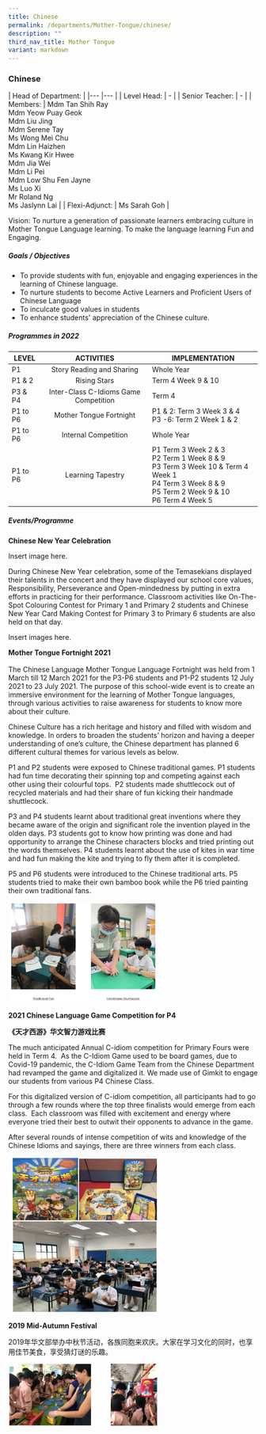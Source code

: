 ```yaml
---
title: Chinese
permalink: /departments/Mother-Tongue/chinese/
description: ""
third_nav_title: Mother Tongue
variant: markdown
---
```

### Chinese

| Head of Department: 	|
|---	|---	|
| Level Head: 	| - 	|
| Senior Teacher: 	| - 	|
| Members: 	| Mdm Tan Shih Ray<br>Mdm Yeow Puay Geok<br>Mdm Liu Jing<br>Mdm Serene Tay<br>Ms Wong Mei Chu<br>Mdm Lin Haizhen<br>Ms Kwang Kir Hwee<br>Mdm Jia Wei<br>Mdm Li Pei<br>Mdm Low Shu Fen Jayne<br>Ms Luo Xi<br>Mr Roland Ng<br>Ms Jaslynn Lai 	|
| Flexi-Adjunct: 	| Ms Sarah Goh  	|

Vision: To nurture a generation of passionate learners embracing culture in Mother Tongue Language learning. To make the language learning Fun and Engaging.  
  

##### Goals / Objectives

*   To provide students with fun, enjoyable and engaging experiences in the learning of Chinese language.
*   To nurture students to become Active Learners and Proficient Users of Chinese Language
*   To inculcate good values in students
*   To enhance students' appreciation of the Chinese culture.

  

##### Programmes in 2022

| LEVEL 	| ACTIVITIES 	| IMPLEMENTATION 	|
|---	|:---:	|---	|
| P1 	| Story Reading and Sharing 	| Whole Year 	|
| P1 &amp; 2 	| Rising Stars 	| Term 4 Week 9 &amp; 10 	|
| P3 &amp; P4 	| Inter-Class C-Idioms Game Competition 	| Term 4 	|
|  P1 to P6 	| Mother Tongue Fortnight 	| P1 &amp; 2: Term 3 Week 3 &amp; 4<br>P3 -6: Term 2 Week 1 &amp; 2  	|
| P1 to P6 	| Internal Competition 	|  Whole Year 	|
| P1 to P6 	| Learning Tapestry 	| P1 Term 3 Week 2 &amp; 3<br>P2 Term 1 Week 8 &amp; 9<br>P3 Term 3 Week 10 &amp; Term 4 Week 1<br>P4 Term 3 Week 8 &amp; 9<br>P5 Term 2 Week 9 &amp; 10<br>P6 Term 4 Week 5 	|

##### Events/Programme

  

**Chinese New Year Celebration**

Insert image here.

During Chinese New Year celebration, some of the Temasekians displayed their talents in the concert and they have displayed our school core values, Responsibility, Perseverance and Open-mindedness by putting in extra efforts in practicing for their performance. Classroom activities like On-The-Spot Colouring Contest for Primary 1 and Primary 2 students and Chinese New Year Card Making Contest for Primary 3 to Primary 6 students are also held&nbsp;on that day.

Insert images here.

**Mother Tongue Fortnight 2021**  
<br>The Chinese Language Mother Tongue Language Fortnight was held from 1 March till 12 March 2021 for the P3-P6 students and P1-P2 students 12 July 2021 to 23 July 2021. The purpose of this school-wide event is to create an immersive environment for the learning of Mother Tongue languages, through various activities to raise awareness for students to know more about their culture.&nbsp;

  

Chinese Culture has a rich heritage and history and filled with wisdom and knowledge. In orders to broaden the students’ horizon and having a deeper understanding of one’s culture, the Chinese department has planned 6 different cultural themes for various levels as below.

  

P1 and P2 students were exposed to Chinese traditional games. P1 students had fun time decorating their spinning top and competing against each other using their colourful tops.&nbsp; P2 students made shuttlecock out of recycled materials and had their share of fun kicking their handmade shuttlecock.

  

P3 and P4 students learnt about traditional great inventions where they became aware of the origin and significant role the invention played in the olden days. P3 students got to know how printing was done and had opportunity to arrange the Chinese characters blocks and tried printing out the words themselves. P4 students learnt about the use of kites in war time and had fun making the kite and trying to fly them after it is completed.

  

P5 and P6 students were introduced to the Chinese traditional arts. P5 students tried to make their own bamboo book while the P6 tried painting their own traditional fans.

<img src="/images/chi1.png" style="width:60%">
		 
**2021 Chinese Language Game Competition for P4**

**《天才西游》华文智力游戏比赛**  

  

The much anticipated Annual C-idiom competition for Primary Fours were held in Term 4.&nbsp; As the C-Idiom Game used to be board games, due to Covid-19 pandemic, the C-Idiom Game Team from the Chinese Department had revamped the game and digitalized it. We made use of Gimkit to engage our students from various P4 Chinese Class.

For this digitalized version of C-idiom competition, all participants had to go through a few rounds where the top three finalists would emerge from each class.&nbsp; Each classroom was filled with excitement and energy where everyone tried their best to outwit their opponents to advance in the game.&nbsp;

  

After several rounds of intense competition of wits and knowledge of the Chinese Idioms and sayings, there are three winners from each class.

<img src="/images/chi2.png" style="width:60%">
		 
**2019 Mid-Autumn Festival**

2019年华文部举办中秋节活动，各族同胞来欢庆。大家在学习文化的同时，也享用佳节美食，享受猜灯谜的乐趣。

<img src="/images/chi3.png" style="width:60%">